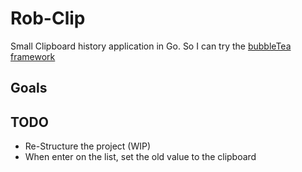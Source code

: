 # Rob-Clip

Small Clipboard history application in Go.
So I can try the [bubbleTea framework](https://github.com/charmbracelet/bubbletea)

## Goals

## TODO

-   Re-Structure the project (WIP)
-   When enter on the list, set the old value to the clipboard
